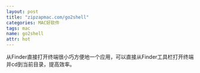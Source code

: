 ```yaml
---
layout: post
title: "zipzapmac.com/go2shell"
categories: MAC好软件
tags: mac
name: go2shell
attr: hot
---
```


从Finder直接打开终端很小巧方便地一个应用<!--break-->，可以直接从Finder工具栏打开终端并cd到当前目录，提高效率。


